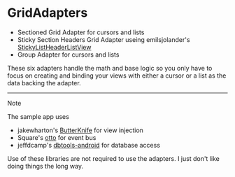 GridAdapters
============


* Sectioned Grid Adapter for cursors and lists
* Sticky Section Headers Grid Adapter useing emilsjolander's [StickyListHeaderListView](https://github.com/emilsjolander/StickyListHeaders)
* Group Adapter for cursors and lists


These six adapters handle the math and base logic so you only have to focus on creating and binding your views with either a cursor or a list as the data backing the adapter.

* * *
Note

The sample app uses 
* jakewharton's [ButterKnife](http://jakewharton.github.io/butterknife/) for view injection
* Square's [otto](http://square.github.io/otto/) for event bus
* jeffdcamp's [dbtools-android](https://github.com/jeffdcamp/dbtools-android) for database access

Use of these libraries are not required to use the adapters. I just don't like doing things the long way.
